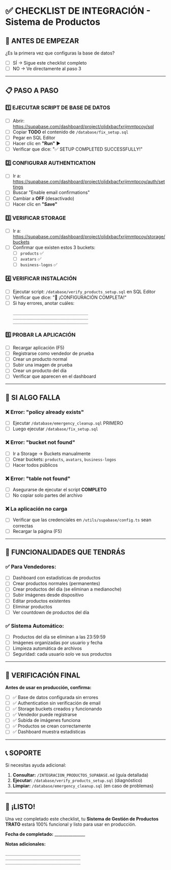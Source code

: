 # ✅ CHECKLIST DE INTEGRACIÓN - Sistema de Productos

## 🚀 ANTES DE EMPEZAR

¿Es la primera vez que configuras la base de datos?
- [ ] SÍ → Sigue este checklist completo
- [ ] NO → Ve directamente al paso 3

---

## 📋 PASO A PASO

### 1️⃣ **EJECUTAR SCRIPT DE BASE DE DATOS**
- [ ] Abrir: https://supabase.com/dashboard/project/olidxbacfxrijmmtpcoy/sql
- [ ] Copiar **TODO** el contenido de `/database/fix_setup.sql`
- [ ] Pegar en SQL Editor
- [ ] Hacer clic en **"Run"** ▶️
- [ ] Verificar que dice: "✅ SETUP COMPLETED SUCCESSFULLY!"

### 2️⃣ **CONFIGURAR AUTHENTICATION**
- [ ] Ir a: https://supabase.com/dashboard/project/olidxbacfxrijmmtpcoy/auth/settings
- [ ] Buscar "Enable email confirmations" 
- [ ] Cambiar a **OFF** (desactivado)
- [ ] Hacer clic en **"Save"**

### 3️⃣ **VERIFICAR STORAGE**
- [ ] Ir a: https://supabase.com/dashboard/project/olidxbacfxrijmmtpcoy/storage/buckets
- [ ] Confirmar que existen estos 3 buckets:
  - [ ] `products` ✅
  - [ ] `avatars` ✅  
  - [ ] `business-logos` ✅

### 4️⃣ **VERIFICAR INSTALACIÓN**
- [ ] Ejecutar script: `/database/verify_products_setup.sql` en SQL Editor
- [ ] Verificar que dice: "🎉 ¡CONFIGURACIÓN COMPLETA!"
- [ ] Si hay errores, anotar cuáles:
  ```
  _________________________________
  _________________________________
  _________________________________
  ```

### 5️⃣ **PROBAR LA APLICACIÓN**
- [ ] Recargar aplicación (F5)
- [ ] Registrarse como vendedor de prueba
- [ ] Crear un producto normal
- [ ] Subir una imagen de prueba
- [ ] Crear un producto del día
- [ ] Verificar que aparecen en el dashboard

---

## 🔧 SI ALGO FALLA

### ❌ Error: "policy already exists"
- [ ] Ejecutar `/database/emergency_cleanup.sql` PRIMERO
- [ ] Luego ejecutar `/database/fix_setup.sql`

### ❌ Error: "bucket not found"  
- [ ] Ir a Storage → Buckets manualmente
- [ ] Crear buckets: `products`, `avatars`, `business-logos`
- [ ] Hacer todos públicos

### ❌ Error: "table not found"
- [ ] Asegurarse de ejecutar el script **COMPLETO**
- [ ] No copiar solo partes del archivo

### ❌ La aplicación no carga
- [ ] Verificar que las credenciales en `/utils/supabase/config.ts` sean correctas
- [ ] Recargar la página (F5)

---

## 🎯 FUNCIONALIDADES QUE TENDRÁS

### ✅ Para Vendedores:
- [ ] Dashboard con estadísticas de productos
- [ ] Crear productos normales (permanentes)  
- [ ] Crear productos del día (se eliminan a medianoche)
- [ ] Subir imágenes desde dispositivo
- [ ] Editar productos existentes
- [ ] Eliminar productos
- [ ] Ver countdown de productos del día

### ✅ Sistema Automático:
- [ ] Productos del día se eliminan a las 23:59:59
- [ ] Imágenes organizadas por usuario y fecha
- [ ] Limpieza automática de archivos
- [ ] Seguridad: cada usuario solo ve sus productos

---

## 🏁 VERIFICACIÓN FINAL

**Antes de usar en producción, confirma:**

- [ ] ✅ Base de datos configurada sin errores
- [ ] ✅ Authentication sin verificación de email  
- [ ] ✅ Storage buckets creados y funcionando
- [ ] ✅ Vendedor puede registrarse
- [ ] ✅ Subida de imágenes funciona
- [ ] ✅ Productos se crean correctamente
- [ ] ✅ Dashboard muestra estadísticas

---

## 📞 SOPORTE

Si necesitas ayuda adicional:

1. **Consultar:** `/INTEGRACION_PRODUCTOS_SUPABASE.md` (guía detallada)
2. **Ejecutar:** `/database/verify_products_setup.sql` (diagnóstico)
3. **Limpiar:** `/database/emergency_cleanup.sql` (en caso de problemas)

---

## 🎉 ¡LISTO!

Una vez completado este checklist, tu **Sistema de Gestión de Productos TRATO** estará 100% funcional y listo para usar en producción.

**Fecha de completado:** _______________

**Notas adicionales:**
```
_________________________________
_________________________________
_________________________________
```
